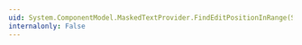 ```yaml
---
uid: System.ComponentModel.MaskedTextProvider.FindEditPositionInRange(System.Int32,System.Int32,System.Boolean)
internalonly: False
---
```

